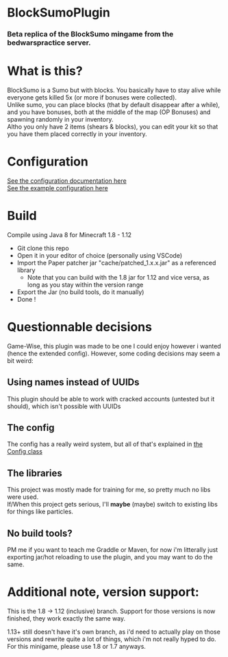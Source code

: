 # BlockSumoPlugin
### Beta replica of the BlockSumo mingame from the bedwarspractice server.  

# What is this?
BlockSumo is a Sumo but with blocks. You basically have to stay alive while everyone gets killed 5x (or more if bonuses were collected).  
Unlike sumo, you can place blocks (that by default disappear after a while), and you have bonuses, both at the middle of the map (OP Bonuses) and spawning randomly in your inventory.  
Altho you only have 2 items (shears & blocks), you can edit your kit so that you have them placed correctly in your inventory.  

# Configuration
[See the configuration documentation here](CONFIG.md)  
[See the example configuration here](config.yml)

# Build
Compile using Java 8 for Minecraft 1.8 - 1.12
- Git clone this repo  
- Open it in your editor of choice (personally using VSCode)  
- Import the Paper patcher jar "cache/patched_1.x.x.jar" as a referenced library  
    - Note that you can build with the 1.8 jar for 1.12 and vice versa, as long as you stay within the version range
- Export the Jar (no build tools, do it manually)  
- Done !  


# Questionnable decisions
Game-Wise, this plugin was made to be one I could enjoy however i wanted (hence the extended config). However, some coding decisions may seem a bit weird:   
## Using names instead of UUIDs
This plugin should be able to work with cracked accounts (untested but it should), which isn't possible with UUIDs
## The config
The config has a really weird system, but all of that's explained in [the Config class](me/nixuge/config/Config.java)
## The libraries
This project was mostly made for training for me, so pretty much no libs were used.  
If/When this project gets serious, I'll **maybe** (maybe) switch to existing libs for things like particles.  
## No build tools?
PM me if you want to teach me Graddle or Maven, for now i'm litterally just exporting jar/hot reloading to use the plugin, and you may want to do the same.

# Additional note, version support:
This is the 1.8 -> 1.12 (inclusive) branch.
Support for those versions is now finished, they work exactly the same way.

1.13+ still doesn't have it's own branch, as i'd need to actually play on those versions
and rewrite quite a lot of things, which i'm not really hyped to do. For this minigame, please use 1.8 or 1.7 anyways.
